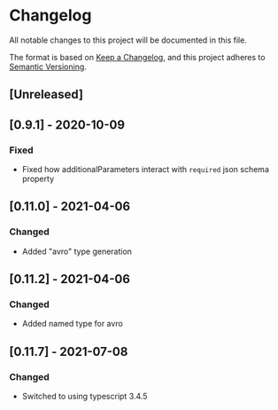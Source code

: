 # Changelog

All notable changes to this project will be documented in this file.

The format is based on [Keep a Changelog](https://keepachangelog.com/en/1.0.0/),
and this project adheres to [Semantic Versioning](https://semver.org/spec/v2.0.0.html).

## [Unreleased]

## [0.9.1] - 2020-10-09

### Fixed

- Fixed how additionalParameters interact with `required` json schema property

## [0.11.0] - 2021-04-06

### Changed

- Added "avro" type generation

## [0.11.2] - 2021-04-06

### Changed

- Added named type for avro

## [0.11.7] - 2021-07-08

### Changed

- Switched to using typescript 3.4.5
